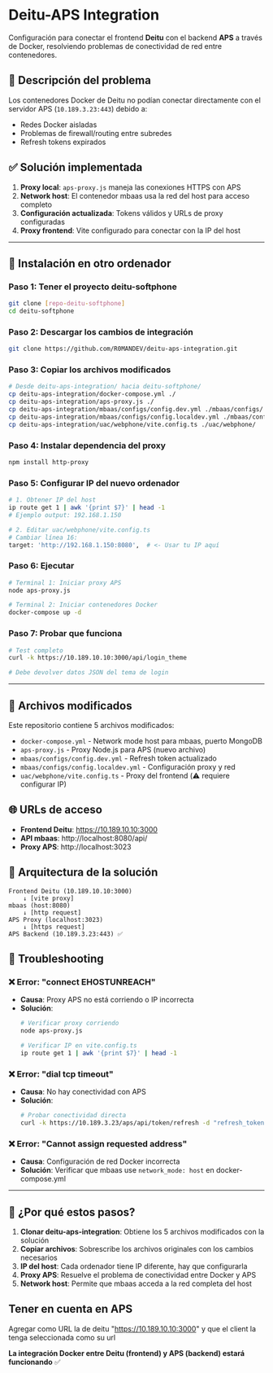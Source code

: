 # Deitu-APS Integration

Configuración para conectar el frontend **Deitu** con el backend **APS** a través de Docker, resolviendo problemas de conectividad de red entre contenedores.

## 🎯 Descripción del problema

Los contenedores Docker de Deitu no podían conectar directamente con el servidor APS (`10.189.3.23:443`) debido a:
- Redes Docker aisladas 
- Problemas de firewall/routing entre subredes
- Refresh tokens expirados

## ✅ Solución implementada

1. **Proxy local**: `aps-proxy.js` maneja las conexiones HTTPS con APS
2. **Network host**: El contenedor mbaas usa la red del host para acceso completo
3. **Configuración actualizada**: Tokens válidos y URLs de proxy configuradas
4. **Proxy frontend**: Vite configurado para conectar con la IP del host

---

## 🚀 Instalación en otro ordenador

### **Paso 1: Tener el proyecto deitu-softphone**
```bash
git clone [repo-deitu-softphone]
cd deitu-softphone
```

### **Paso 2: Descargar los cambios de integración**
```bash
git clone https://github.com/R0MANDEV/deitu-aps-integration.git
```

### **Paso 3: Copiar los archivos modificados**
```bash
# Desde deitu-aps-integration/ hacia deitu-softphone/
cp deitu-aps-integration/docker-compose.yml ./
cp deitu-aps-integration/aps-proxy.js ./
cp deitu-aps-integration/mbaas/configs/config.dev.yml ./mbaas/configs/
cp deitu-aps-integration/mbaas/configs/config.localdev.yml ./mbaas/configs/ 
cp deitu-aps-integration/uac/webphone/vite.config.ts ./uac/webphone/
```

### **Paso 4: Instalar dependencia del proxy**
```bash
npm install http-proxy
```

### **Paso 5: Configurar IP del nuevo ordenador**
```bash
# 1. Obtener IP del host
ip route get 1 | awk '{print $7}' | head -1
# Ejemplo output: 192.168.1.150

# 2. Editar uac/webphone/vite.config.ts
# Cambiar línea 16: 
target: 'http://192.168.1.150:8080',  # <- Usar tu IP aquí
```

### **Paso 6: Ejecutar**
```bash
# Terminal 1: Iniciar proxy APS
node aps-proxy.js

# Terminal 2: Iniciar contenedores Docker
docker-compose up -d
```

### **Paso 7: Probar que funciona**
```bash
# Test completo
curl -k https://10.189.10.10:3000/api/login_theme

# Debe devolver datos JSON del tema de login
```

---

## 📁 Archivos modificados

Este repositorio contiene 5 archivos modificados:

- `docker-compose.yml` - Network mode host para mbaas, puerto MongoDB
- `aps-proxy.js` - Proxy Node.js para APS (nuevo archivo)
- `mbaas/configs/config.dev.yml` - Refresh token actualizado
- `mbaas/configs/config.localdev.yml` - Configuración proxy y red
- `uac/webphone/vite.config.ts` - Proxy del frontend (⚠️ requiere configurar IP)

## 🌐 URLs de acceso

- **Frontend Deitu**: https://10.189.10.10:3000
- **API mbaas**: http://localhost:8080/api/
- **Proxy APS**: http://localhost:3023

## 🔧 Arquitectura de la solución

```
Frontend Deitu (10.189.10.10:3000)
    ↓ [vite proxy]
mbaas (host:8080) 
    ↓ [http request]
APS Proxy (localhost:3023)
    ↓ [https request] 
APS Backend (10.189.3.23:443) ✅
```

## 🐛 Troubleshooting

### ❌ Error: "connect EHOSTUNREACH"
- **Causa**: Proxy APS no está corriendo o IP incorrecta
- **Solución**: 
  ```bash
  # Verificar proxy corriendo
  node aps-proxy.js
  
  # Verificar IP en vite.config.ts
  ip route get 1 | awk '{print $7}' | head -1
  ```

### ❌ Error: "dial tcp timeout"  
- **Causa**: No hay conectividad con APS
- **Solución**:
  ```bash
  # Probar conectividad directa
  curl -k https://10.189.3.23/aps/api/token/refresh -d "refresh_token=test"
  ```

### ❌ Error: "Cannot assign requested address"
- **Causa**: Configuración de red Docker incorrecta
- **Solución**: Verificar que mbaas use `network_mode: host` en docker-compose.yml

---

## 🤔 ¿Por qué estos pasos?

1. **Clonar deitu-aps-integration**: Obtiene los 5 archivos modificados con la solución
2. **Copiar archivos**: Sobrescribe los archivos originales con los cambios necesarios
3. **IP del host**: Cada ordenador tiene IP diferente, hay que configurarla
4. **Proxy APS**: Resuelve el problema de conectividad entre Docker y APS
5. **Network host**: Permite que mbaas acceda a la red completa del host




## Tener en cuenta en APS
Agregar como URL la de deitu "https://10.189.10.10:3000" y que el client la tenga seleccionada como su url


**La integración Docker entre Deitu (frontend) y APS (backend) estará funcionando** ✅